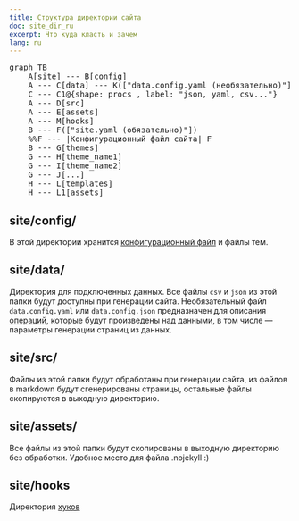 ```yaml
---
title: Структура директории сайта
doc: site_dir_ru
excerpt: Что куда класть и зачем
lang: ru
---
```


<pre class="mermaid">
graph TB
    A[site] --- B[config]
    A --- C[data] --- K(["data.config.yaml (необязательно)"])
    C --- C1@{shape: procs , label: "json, yaml, csv..."}
    A --- D[src]
    A --- E[assets]
    A --- M[hooks]
    B --- F(["site.yaml (обязательно)"])
    %%F --- |Конфигурационный файл сайта| F
    B --- G[themes]
    G --- H[theme_name1]
    G --- I[theme_name2]
    G --- J[...]
    H --- L[templates]
    H --- L1[assets]
</pre>

## site/config/

В этой директории хранится [конфигурационный файл](/+doc:config_file_ru) и файлы тем.

## site/data/

Директория для подключенных данных. Все файлы `csv` и `json`
из этой папки будут доступны при генерации сайта. Необязательный файл
`data.config.yaml` или `data.config.json` предназначен для описания
[операций](/+doc:data_config_ru), которые будут произведены над данными, в том числе — параметры
генерации страниц из данных.

## site/src/

Файлы из этой папки будут обработаны при генерации сайта, из файлов в
markdown будут сгенерированы страницы, остальные файлы скопируются
в выходную директорию.

## site/assets/

Все файлы из этой папки будут скопированы в выходную директорию без обработки. 
Удобное место для файла  .nojekyll :)

## site/hooks

Директория [хуков](/+doc:hooks_ru)
